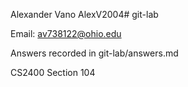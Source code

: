 Alexander Vano
AlexV2004# git-lab

Email: av738122@ohio.edu

Answers recorded in git-lab/answers.md

CS2400 Section 104
